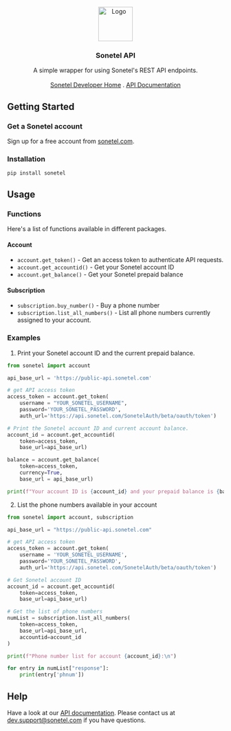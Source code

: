 <br />
<div align="center">
  <a href="https://github.com/aashish-joshi/sonetel-python">
    <img src="https://dl.dropboxusercontent.com/s/hn4o0v378od1aoo/logo_white_background.png" alt="Logo" width="80" height="80">
  </a>

<h3 align="center">Sonetel API</h3>

<p align="center">
    A simple wrapper for using Sonetel's REST API endpoints.
    <br />
    <br />
    <a href="https://sonetel.com/en/developer/" target="_blank">Sonetel Developer Home</a>
    .
    <a href="https://sonetel.com/en/developer/api-documentation/" target="_blank">API Documentation</a>
  </p>
</div>

## Getting Started

### Get a Sonetel account

Sign up for a free account from <a href="https://app.sonetel.com/register?tag=api-developer&simple=true">sonetel.com</a>.

### Installation

`pip install sonetel`

## Usage

### Functions

Here's a list of functions available in different packages.

#### Account
- `account.get_token()` - Get an access token to authenticate API requests. 
- `account.get_accountid()` - Get your Sonetel account ID
- `account.get_balance()` - Get your Sonetel prepaid balance

#### Subscription
- `subscription.buy_number()` - Buy a phone number
- `subscription.list_all_numbers()` - List all phone numbers currently assigned to your account.

### Examples

1. Print your Sonetel account ID and the current prepaid balance.
```python
from sonetel import account

api_base_url = 'https://public-api.sonetel.com'

# get API access token
access_token = account.get_token(
    username = "YOUR_SONETEL_USERNAME",
    password='YOUR_SONETEL_PASSWORD',
    auth_url='https://api.sonetel.com/SonetelAuth/beta/oauth/token')

# Print the Sonetel account ID and current account balance.
account_id = account.get_accountid(
    token=access_token,
    base_url=api_base_url)

balance = account.get_balance(
    token=access_token, 
    currency=True,
    base_url = api_base_url)

print(f"Your account ID is {account_id} and your prepaid balance is {balance}.")
```

2. List the phone numbers available in your account
```python
from sonetel import account, subscription

api_base_url = "https://public-api.sonetel.com"

# get API access token
access_token = account.get_token(
    username = 'YOUR_SONETEL_USERNAME',
    password='YOUR_SONETEL_PASSWORD',
    auth_url='https://api.sonetel.com/SonetelAuth/beta/oauth/token')

# Get Sonetel account ID
account_id = account.get_accountid(
    token=access_token,
    base_url=api_base_url)

# Get the list of phone numbers
numList = subscription.list_all_numbers(
    token=access_token,
    base_url=api_base_url,
    accountid=account_id
)

print(f"Phone number list for account {account_id}:\n")

for entry in numList["response"]:
    print(entry['phnum'])
```

## Help

Have a look at our <a href="https://docs.sonetel.com">API documentation</a>. Please contact us at <a href="mailto:dev.support@sonetel.com">dev.support@sonetel.com</a> if you have questions.
